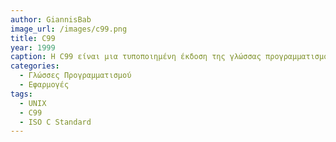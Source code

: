 ```yaml
---
author: GiannisBab
image_url: /images/c99.png
title: C99
year: 1999
caption: Η C99 είναι μια τυποποιημένη έκδοση της γλώσσας προγραμματισμού C, η οποία δημοσιεύθηκε το 1999 από τον Διεθνή Οργανισμό Τυποποίησης (ISO). Εισήγαγε αρκετά νέα χαρακτηριστικά και βελτιώσεις σε σύγκριση με το προηγούμενο πρότυπο C89, όπως η υποστήριξη για πίνακες μεταβλητού μήκους, ευέλικτα μέλη πινάκων, μιγαδικούς αριθμούς και νέες λέξεις-κλειδιά όπως οι inline και restrict.
categories:
  - Γλώσσες Προγραμματισμού
  - Εφαρμογές
tags:
  - UNIX
  - C99
  - ISO C Standard
---
```

